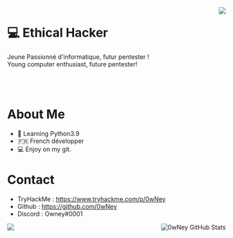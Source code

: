 
<img align='right' src="https://media.discordapp.net/attachments/771497809118625792/942120086288859207/tenor_2.gif">

# 💻 Ethical Hacker
Jeune Passionné d'informatique, futur pentester !
</br>
Young computer enthusiast, future pentester!
</br>
</br>
</br>
</br>

# About Me
- 🐍 Learning Python3.9
- 🇫🇷 French développer 
- 💻 Enjoy on my git.


# Contact
- TryHackMe : https://www.tryhackme.com/p/0wNey
- Github : https://github.com/0wNey
- Discord : Owney#0001

<img align="left" src="https://github-readme-stats.vercel.app/api/top-langs/?username=0wNey&title_color=ff3855&text_color=30d5c8&icon_color=ffff00&bg_color=291b29" />
  

  <img align="right" src="https://github-readme-stats.vercel.app/api?username=0wNey&show_icons=true&line_height=27&count_private=true&title_color=ff3855&text_color=30d5c8&icon_color=ffff00&bg_color=291b29" alt="0wNey GitHub Stats" />
